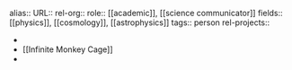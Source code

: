 alias::
URL::
rel-org::
role:: [[academic]], [[science communicator]] 
fields:: [[physics]], [[cosmology]], [[astrophysics]]
tags:: person
rel-projects::


-
- [[Infinite Monkey Cage]]
-
